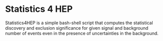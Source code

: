 # Statistics 4 HEP #

Statistics4HEP is a simple bash-shell script that computes the statistical discovery and exclusion significance for given signal and background number of events even in the presence of uncertainties in the background.
